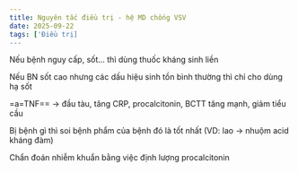 ```yaml
---
title: Nguyên tắc điều trị - hệ MD chống VSV
date: 2025-09-22
tags: ['Điều trị]
---
```


Nếu bệnh nguy cấp, sốt… thì dùng thuốc kháng sinh liền

Nếu BN sốt cao nhưng các dấu hiệu sinh tồn bình thường thì chỉ cho dùng hạ sốt

=a=TNF== -> đầu tàu, tăng CRP, procalcitonin, BCTT tăng mạnh, giảm tiểu cầu

Bị bệnh gì thì soi bệnh phẩm của bệnh đó là tốt nhất (VD: lao -> nhuộm acid kháng đàm)

Chẩn đoán nhiễm khuẩn bằng việc định lượng procalcitonin

